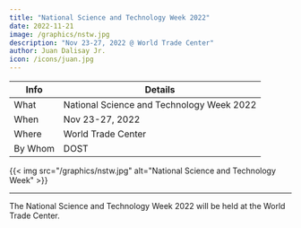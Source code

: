 ```yaml
---
title: "National Science and Technology Week 2022"
date: 2022-11-21
image: /graphics/nstw.jpg
description: "Nov 23-27, 2022 @ World Trade Center"
author: Juan Dalisay Jr.
icon: /icons/juan.jpg
---
```



Info | Details 
--- | ---
What | National Science and Technology Week 2022
When | Nov 23-27, 2022
Where | World Trade Center
By Whom | DOST

{{< img src="/graphics/nstw.jpg" alt="National Science and Technology Week" >}}

---

The National Science and Technology Week 2022 will be held at the World Trade Center. 

